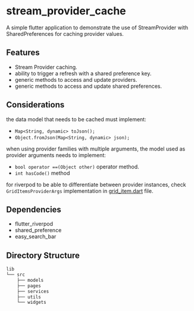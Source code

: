 # stream_provider_cache

A simple flutter application to demonstrate the use of StreamProvider with
SharedPreferences for caching provider values.

## Features

- Stream Provider caching.
- ability to trigger a refresh with a shared preference key.
- generic methods to access and update providers.
- generic methods to access and update shared preferences.

## Considerations

the data model that needs to be cached must implement:

- `Map<String, dynamic> toJson();`
- `Object.fromJson(Map<String, dynamic> json);`

when using provider families with multiple arguments, the model used as provider
arguments needs to implement:

- `bool operator ==(Object other)` operator method.
- `int hasCode()` method

for riverpod to be able to differentiate between provider instances, check
`GridItemsProviderArgs` implementation in
[grid_item.dart](./lib/src/models/grid_item.dart) file.

## Dependencies

- flutter_riverpod
- shared_preference
- easy_search_bar

## Directory Structure

```bash
lib
└── src
    ├── models
    ├── pages
    ├── services
    ├── utils
    └── widgets
```
